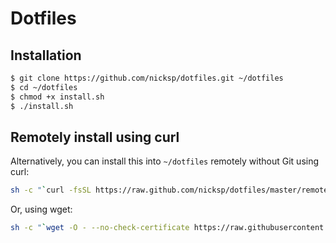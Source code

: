 # Dotfiles

## Installation

```sh
$ git clone https://github.com/nicksp/dotfiles.git ~/dotfiles
$ cd ~/dotfiles
$ chmod +x install.sh
$ ./install.sh
```
## Remotely install using curl

Alternatively, you can install this into `~/dotfiles` remotely without Git using curl:

```sh
sh -c "`curl -fsSL https://raw.github.com/nicksp/dotfiles/master/remote-install.sh`"
```

Or, using wget:

```sh
sh -c "`wget -O - --no-check-certificate https://raw.githubusercontent.com/nicksp/dotfiles/master/remote-install.sh`"
```

